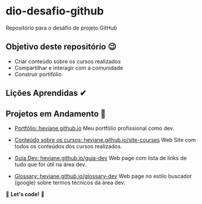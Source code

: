 # dio-desafio-github

Repositório para o desáfio de projeto GitHub

## Objetivo deste repositório 😉

- Criar conteúdo sobre os cursos realizados
- Compartilhar e interagir com a comunidade
- Construir portifólio

## Lições Aprendidas ✔

## Projetos em Andamento 👀

- [Portfólio: heviane.github.io](https://heviane.github.io)
Meu portfólio profissional como dev.

- [Conteúdo sobre os cursos: heviane.github.io/site-courses](https://heviane.github.io/site-courses)
Web Site com todos os conteúdos dos cursos realizados.

- [Guia Dev: heviane.github.io/guia-dev](https://heviane.github.io/guia-dev)
Web page com lista de links de tudo que for útil na área dev.

- [Glossary: heviane.github.io/glossary-dev](https://heviane.github.io/glossary-dev)
Web page no estilo buscador (google) sobre termos técnicos da área dev.

🚀 **Let's code!** 🚀
